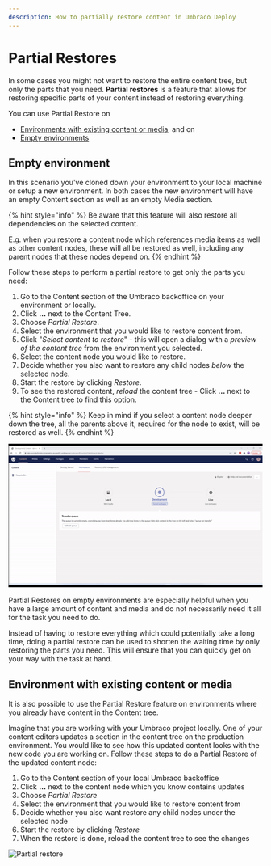 ```yaml
---
description: How to partially restore content in Umbraco Deploy
---
```


# Partial Restores

In some cases you might not want to restore the entire content tree, but only the parts that you need. **Partial restores** is a feature that allows for restoring specific parts of your content instead of restoring everything.

You can use Partial Restore on

* [Environments with existing content or media](partial-restore.md#environment-with-existing-content-or-media), and on
* [Empty environments](partial-restore.md#empty-environment)

## Empty environment

In this scenario you've cloned down your environment to your local machine or setup a new environment. In both cases the new environment will have an empty Content section as well as an empty Media section.

{% hint style="info" %}
Be aware that this feature will also restore all dependencies on the selected content.

E.g. when you restore a content node which references media items as well as other content nodes, these will all be restored as well, including any parent nodes that these nodes depend on.
{% endhint %}

Follow these steps to perform a partial restore to get only the parts you need:

1. Go to the Content section of the Umbraco backoffice on your environment or locally.
2. Click **...** next to the Content Tree.
3. Choose _Partial Restore_.
4. Select the environment that you would like to restore content from.
5. Click "_Select content to restore_" - this will open a dialog with a _preview of the content tree_ from the environment you selected.
6. Select the content node you would like to restore.
7. Decide whether you also want to restore any child nodes _below_ the selected node.
8. Start the restore by clicking _Restore_.
9. To see the restored content, _reload_ the content tree - Click **...** next to the Content tree to find this option.

{% hint style="info" %}
Keep in mind if you select a content node deeper down the tree, all the parents above it, required for the node to exist, will be restored as well.
{% endhint %}

![Partial restore on empty environment](../../../../10/umbraco-deploy/deployment-workflow/restoring-content/images/partialRestore-onEmpty-v9.gif)

Partial Restores on empty environments are especially helpful when you have a large amount of content and media and do not necessarily need it all for the task you need to do.

Instead of having to restore everything which could potentially take a long time, doing a partial restore can be used to shorten the waiting time by only restoring the parts you need. This will ensure that you can quickly get on your way with the task at hand.

## Environment with existing content or media

It is also possible to use the Partial Restore feature on environments where you already have content in the Content tree.

Imagine that you are working with your Umbraco project locally. One of your content editors updates a section in the content tree on the production environment. You would like to see how this updated content looks with the new code you are working on. Follow these steps to do a Partial Restore of the updated content node:

1. Go to the Content section of your local Umbraco backoffice
2. Click **...** next to the content node which you know contains updates
3. Choose _Partial Restore_
4. Select the environment that you would like to restore content from
5. Decide whether you also want restore any child nodes under the selected node
6. Start the restore by clicking _Restore_
7. When the restore is done, reload the content tree to see the changes

![Partial restore](../../../umbraco-cloud/deployment/restoring-content/images/partialRestore-onEnvWithContent.png)
